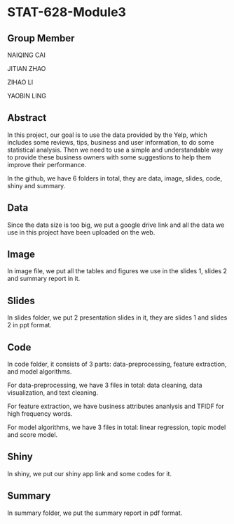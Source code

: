 # STAT-628-Module3

## Group Member
NAIQING CAI

JITIAN ZHAO

ZIHAO LI

YAOBIN LING

## Abstract
In this project, our goal is to use the data provided by the Yelp, which includes some reviews, tips, business and user information, to do some statistical analysis. Then we need to use a simple and understandable way to provide these business owners with some suggestions to help them improve their performance.

In the github, we have 6 folders in total, they are data, image, slides, code, shiny and summary.

## Data
Since the data size is too big, we put a google drive link and all the data we use in this project have been uploaded on the web.

## Image
In image file, we put all the tables and figures we use in the slides 1, slides 2 and summary report in it.

## Slides
In slides folder, we put 2 presentation slides in it, they are slides 1 and slides 2 in ppt format.

## Code
In code folder, it consists of 3 parts: data-preprocessing, feature extraction, and model algorithms.

For data-preprocessing, we have 3 files in total: data cleaning, data visualization, and text cleaning.

For feature extraction, we have business attributes ananlysis and TFIDF for high frequency words.

For model algorithms, we have 3 files in total: linear regression, topic model and score model.

## Shiny
In shiny, we put our shiny app link and some codes for it.

## Summary

In summary folder, we put the summary report in pdf format.

